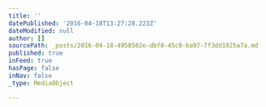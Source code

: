 ```yaml
---
title: ''
datePublished: '2016-04-18T13:27:28.223Z'
dateModified: null
author: []
sourcePath: _posts/2016-04-18-4958502e-dbf0-45c8-ba97-7f3dd1925a7a.md
published: true
inFeed: true
hasPage: false
inNav: false
_type: MediaObject

---
```

